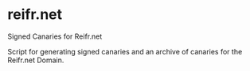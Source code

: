 # reifr.net
Signed Canaries for Reifr.net


Script for generating signed canaries and an archive of canaries for the Reifr.net Domain.
